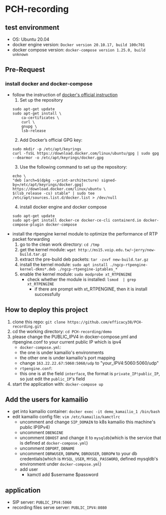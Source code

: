 # PCH-recording

## test environment
- OS: Ubuntu 20.04
- docker engine version: `Docker version 20.10.17, build 100c701`
- docker compose version: `docker-compose version 1.25.0, build unknown`

## Pre-Request
### install docker and docker-compose
- follow the instruction of [docker's official instruction](https://docs.docker.com/engine/install/ubuntu/)
    1. Set up the repository
    ```
    sudo apt-get update
    sudo apt-get install \
        ca-certificates \
        curl \
        gnupg \
        lsb-release
    ```
    2. Add Docker’s official GPG key:
    ```
    sudo mkdir -p /etc/apt/keyrings
    curl -fsSL https://download.docker.com/linux/ubuntu/gpg | sudo gpg --dearmor -o /etc/apt/keyrings/docker.gpg
    ```
    3. Use the following command to set up the repository:
    ```
    echo \
    "deb [arch=$(dpkg --print-architecture) signed-by=/etc/apt/keyrings/docker.gpg] https://download.docker.com/linux/ubuntu \
    $(lsb_release -cs) stable" | sudo tee /etc/apt/sources.list.d/docker.list > /dev/null
    ```
    4. install docker engine and docker compose
    ```
    sudo apt-get update
    sudo apt-get install docker-ce docker-ce-cli containerd.io docker-compose-plugin docker-compose
    ```
- install the rtpengine kernel module to optimize the performance of RTP packet forwarding
    1. go to the clean work directory: `cd /tmp`
    2. get the kernel module: `wget http://ms15.voip.edu.tw/~jerry/new-build.tar.gz`
    3. extract the pre-build deb packets: `tar -zxvf new-build.tar.gz`
    4. install the kernel module: `sudo apt install ./ngcp-rtpengine-kernel-dkms*.deb ./ngcp-rtpengine-iptables_*`
    6. enable the kernel module: `sudo modprobe xt_RTPENGINE`
        - check whether the module is installed: `lsmod  | grep xt_RTPENGINE`
            - if there are prompt with xt_RTPENGINE, then it is install successfully

## How to deploy this project
1. clone this repo: `git clone https://github.com/efficacy38/PCH-recording.git`
2. cd the working directory: `cd PCH-recording/demo`
3. please change the PUBLIC_IPV4 in docker-compose.yml and rtpengine.conf to your current public IP which is ipv4
    - `docker-compose.yml`:
	- the one is under kamailio's environments
	- the other one is under kamailio's port mapping
	- change `163.22.22.67:5060:5060/udp` to "your_IPV4:5060:5060/udp"
    - `rtpengine.conf`:
	- this one is at the field `interface`, the format is `private_IP!public_IP`, so just edit the `public_IP`'s field
4. start the application with: `docker-compose up`

## Add the users for kamailio
- get into kamailio container: `docker exec -it demo_kamailio_1 /bin/bash`
- edit kamailio config file: `vim /etc/kamailio/kamctlrc`
    - uncomment and change `SIP_DOMAIN` to k8s kamailio this machine's public IP(IPv4)
    - uncomment `DBENGINE`
    - uncomment `DBHOST` and change it to `mysqldb`(which is the service that is defined at `docker-compose.yml`)
    - uncomment `DBPORT`, `DBNAME`
    - uncomment `DBRWUSER`, `DBRWPW`, `DBROUSER`, `DBROPW` to your db credentials(which is `MYSQL_USER`, `MYSQL_PASSWORD`, defined mysqldb's environment under `docker-compose.yml`)
    - add user
    	- kamctl add $username $password

## application
- SIP server: `PUBLIC_IPV4:5060`
- recording files serve server: `PUBLIC_IPV4:8080`
